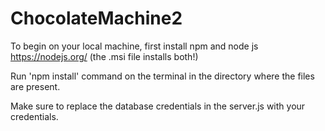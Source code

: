 # ChocolateMachine2

To begin on your local machine, first install npm and node js https://nodejs.org/ (the .msi file installs both!)

Run 'npm install' command on the terminal in the directory where the files are present.

Make sure to replace the database credentials in the server.js with your credentials.

